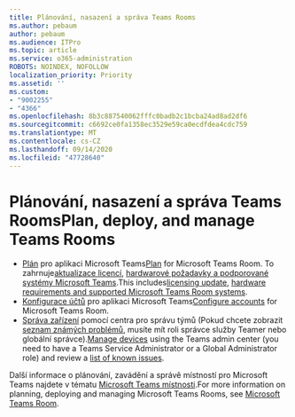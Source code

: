 ```yaml
---
title: Plánování, nasazení a správa Teams Rooms
ms.author: pebaum
author: pebaum
ms.audience: ITPro
ms.topic: article
ms.service: o365-administration
ROBOTS: NOINDEX, NOFOLLOW
localization_priority: Priority
ms.assetid: ''
ms.custom:
- "9002255"
- "4366"
ms.openlocfilehash: 8b3c887540062fffc0badb2c1bcba24ad8ad2df6
ms.sourcegitcommit: c6692ce0fa1358ec3529e59ca0ecdfdea4cdc759
ms.translationtype: MT
ms.contentlocale: cs-CZ
ms.lasthandoff: 09/14/2020
ms.locfileid: "47728640"
---
```

# <a name="plan-deploy-and-manage-teams-rooms"></a><span data-ttu-id="92fd5-102">Plánování, nasazení a správa Teams Rooms</span><span class="sxs-lookup"><span data-stu-id="92fd5-102">Plan, deploy, and manage Teams Rooms</span></span>

- <span data-ttu-id="92fd5-103">[Plán](https://docs.microsoft.com/MicrosoftTeams/rooms/rooms-plan)  pro aplikaci Microsoft Teams</span><span class="sxs-lookup"><span data-stu-id="92fd5-103">[Plan](https://docs.microsoft.com/MicrosoftTeams/rooms/rooms-plan)  for Microsoft Teams Room.</span></span> <span data-ttu-id="92fd5-104">To zahrnuje[aktualizace licencí](https://docs.microsoft.com/MicrosoftTeams/rooms/rooms-licensing), [hardwarové požadavky a podporované systémy Microsoft Teams](https://docs.microsoft.com/MicrosoftTeams/rooms/requirements#hardware-requirements).</span><span class="sxs-lookup"><span data-stu-id="92fd5-104">This includes[licensing update](https://docs.microsoft.com/MicrosoftTeams/rooms/rooms-licensing), [hardware requirements and supported Microsoft Teams Room systems](https://docs.microsoft.com/MicrosoftTeams/rooms/requirements#hardware-requirements).</span></span>
- <span data-ttu-id="92fd5-105">[Konfigurace účtů](https://docs.microsoft.com/MicrosoftTeams/rooms/rooms-configure-accounts)  pro aplikaci Microsoft Teams</span><span class="sxs-lookup"><span data-stu-id="92fd5-105">[Configure accounts](https://docs.microsoft.com/MicrosoftTeams/rooms/rooms-configure-accounts)  for Microsoft Teams Room.</span></span>
- <span data-ttu-id="92fd5-106">[Správa zařízení](https://docs.microsoft.com/microsoftteams/rooms/rooms-manage)  pomocí centra pro správu týmů (Pokud chcete zobrazit [seznam známých problémů](https://docs.microsoft.com/microsoftteams/rooms/known-issues), musíte mít roli správce služby Teamer nebo globální správce).</span><span class="sxs-lookup"><span data-stu-id="92fd5-106">[Manage devices](https://docs.microsoft.com/microsoftteams/rooms/rooms-manage)  using the Teams admin center (you need to have a Teams Service Administrator or a Global Administrator role) and review a [list of known issues](https://docs.microsoft.com/microsoftteams/rooms/known-issues).</span></span>

<span data-ttu-id="92fd5-107">Další informace o plánování, zavádění a správě místností pro Microsoft Teams najdete v tématu [Microsoft Teams místnosti](https://docs.microsoft.com/microsoftteams/rooms/).</span><span class="sxs-lookup"><span data-stu-id="92fd5-107">For more information on planning, deploying and managing Microsoft Teams Rooms, see [Microsoft Teams Room](https://docs.microsoft.com/microsoftteams/rooms/).</span></span>
